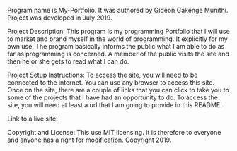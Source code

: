 Program name is My-Portfolio. It was authored by Gideon Gakenge Muriithi. Project was developed in July
2019.

Project Description:
This program is my programming Portfolio that I will use to market and brand myself in the world of
programming. It explicitly for my own use. The program basically informs the public what I am able
to do as far as programming is concerned. A member of the public visits the site and then he or she
gets to read what I can do.

Project Setup Instructions:
To access the site, you will need to be connected to the internet. You can use any browser to access
this site. Once on the site, there are a couple of links that you can click to take you to some of the
projects that I have had an opportunity to do. To access the site, you will need at least a url that
I am going to provide in this README.

Link to a live site:

Copyright and License:
This use MIT licensing. It is therefore to everyone and anyone has a right for modification.
Copyright 2019.
